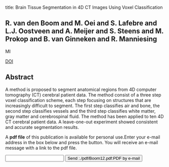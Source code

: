title: Brain Tissue Segmentation in 4D CT Images Using Voxel Classification

## R. van den Boom and M. Oei and S. Lafebre and L.J. Oostveen and A. Meijer and S. Steens and M. Prokop and B. van Ginneken and R. Manniesing
MI

<a href="https://doi.org/10.1117/12.911189">DOI</a>

## Abstract
A method is proposed to segment anatomical regions from 4D computer tomography (CT) cerebral patient data. The method consist of a three step voxel classification scheme, each step focusing on structures that are increasingly difficult to segment. The first step classifies air and bone, the second step classifies vessels and the third step classifies white matter, gray matter and cerebrospinal fluid. The method has been applied to ten 4D CT cerebral patient data. A leave-one-out experiment showed consistent and accurate segmentation results.

A <b>pdf file</b> of this publication is available for personal use.Enter your e-mail address in the box below and press the button. You will receive an e-mail message with a link to the pdf file.
<form action="sender.php">  <input type="text" name="email">  <input type="submit" value="Send :./pdf/Boom12.pdf:PDF by e-mail"></form>
